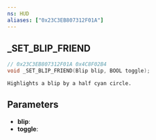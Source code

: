 ```yaml
---
ns: HUD
aliases: ["0x23C3EB807312F01A"]
---
```

## _SET_BLIP_FRIEND

```c
// 0x23C3EB807312F01A 0x4C8F02B4
void _SET_BLIP_FRIEND(Blip blip, BOOL toggle);
```

```
Highlights a blip by a half cyan circle.  
```

## Parameters
* **blip**: 
* **toggle**: 

